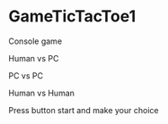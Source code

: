 # GameTicTacToe1
Console game

Human vs PC

PC vs PC

Human vs Human

Press button start and make your choice

